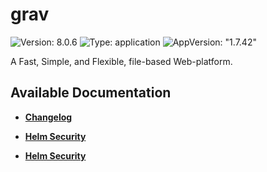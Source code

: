 # grav

![Version: 8.0.6](https://img.shields.io/badge/Version-8.0.6-informational?style=flat-square) ![Type: application](https://img.shields.io/badge/Type-application-informational?style=flat-square) ![AppVersion: "1.7.42"](https://img.shields.io/badge/AppVersion-"1.7.42"-informational?style=flat-square)

A Fast, Simple, and Flexible, file-based Web-platform.

## Available Documentation

- [**Changelog**](CHANGELOG)

- [**Helm Security**](container-security)

- [**Helm Security**](helm-security)

